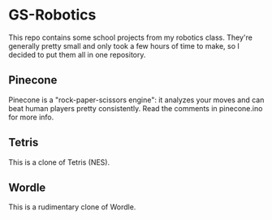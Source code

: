 # GS-Robotics
This repo contains some school projects from my robotics class. They're generally pretty small and only took a few hours of time to make, so I decided to put them all in one repository.

## Pinecone
Pinecone is a "rock-paper-scissors engine": it analyzes your moves and can beat human players pretty consistently. Read the comments in pinecone.ino for more info.

## Tetris
This is a clone of Tetris (NES).

## Wordle
This is a rudimentary clone of Wordle.
